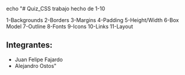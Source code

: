 echo "# Quiz_CSS trabajo hecho de 1-10

1-Backgrounds
2-Borders
3-Margins
4-Padding
5-Height/Width
6-Box Model
7-Outline
8-Fonts
9-Icons
10-Links
11-Layout

## Integrantes:
- Juan Felipe Fajardo
- Alejandro Ostos" 
